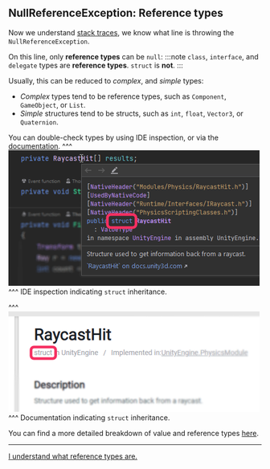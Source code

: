 ## NullReferenceException: Reference types
Now we understand [stack traces](Stack%20Trace.md), we know what line is throwing the `NullReferenceException`.

On this line, only **reference types** can be `null`:
:::note
`class`, `interface`, and `delegate` types are **reference types**.
`struct` is **not**.
:::

Usually, this can be reduced to *complex*, and *simple* types:
- *Complex* types tend to be reference types, such as `Component`, `GameObject`, or `List`.
- *Simple* structures tend to be structs, such as `int`, `float`, `Vector3`, or `Quaternion`.

You can double-check types by using IDE inspection, or via the [documentation](https://docs.unity3d.com/ScriptReference/).
^^^
![IDE inspection](struct-ide-inspection.png)
^^^ IDE inspection indicating `struct` inheritance.

^^^
![Struct in the ScriptReference](struct-documentation.png)
^^^ Documentation indicating `struct` inheritance.

You can find a more detailed breakdown of value and reference types [here](../../Programming/Value%20And%20Reference%20Types.md).

---

[I understand what reference types are.](Access.md)
